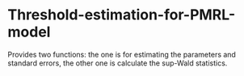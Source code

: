 # Threshold-estimation-for-PMRL-model
Provides two functions: the one is for estimating the parameters and standard errors, the other one is calculate the sup-Wald statistics. 
